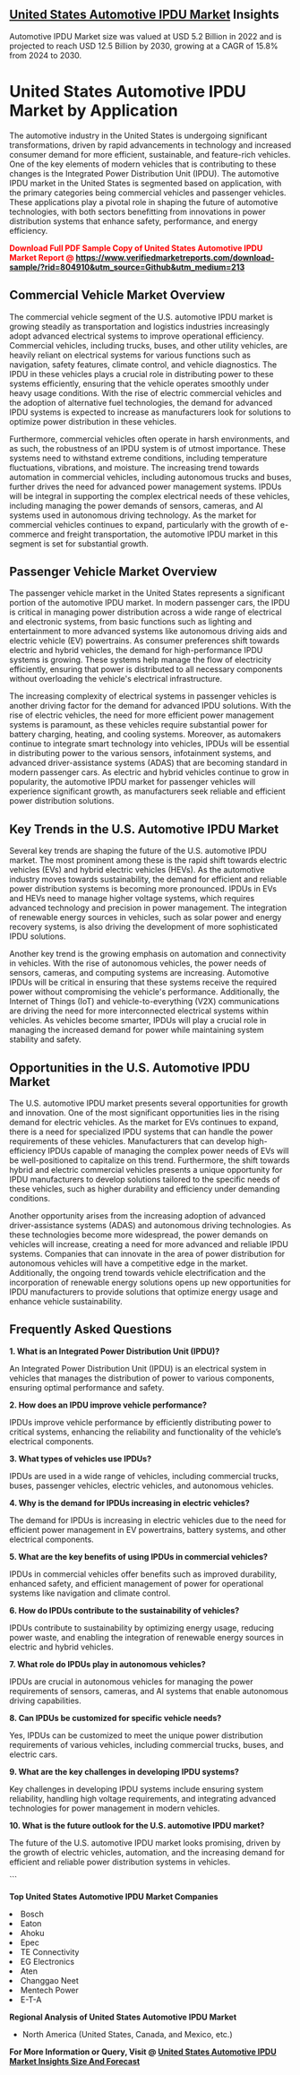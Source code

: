 <h2><a href="https://www.verifiedmarketreports.com/download-sample/?rid=804910&amp;utm_source=Github&amp;utm_medium=213" target="_blank">United States Automotive IPDU Market</a> Insights</h2><p>Automotive IPDU Market size was valued at USD 5.2 Billion in 2022 and is projected to reach USD 12.5 Billion by 2030, growing at a CAGR of 15.8% from 2024 to 2030.</p><p><h1>United States Automotive IPDU Market by Application</h1><p>The automotive industry in the United States is undergoing significant transformations, driven by rapid advancements in technology and increased consumer demand for more efficient, sustainable, and feature-rich vehicles. One of the key elements of modern vehicles that is contributing to these changes is the Integrated Power Distribution Unit (IPDU). The automotive IPDU market in the United States is segmented based on application, with the primary categories being commercial vehicles and passenger vehicles. These applications play a pivotal role in shaping the future of automotive technologies, with both sectors benefitting from innovations in power distribution systems that enhance safety, performance, and energy efficiency.</p><p><strong><p><span class=""><span style="color: #ff0000;"><strong>Download Full PDF Sample Copy of United States Automotive IPDU Market Report</strong> @ </span><a href="https://www.verifiedmarketreports.com/download-sample/?rid=804910&amp;utm_source=Github&amp;utm_medium=213" target="_blank">https://www.verifiedmarketreports.com/download-sample/?rid=804910&amp;utm_source=Github&amp;utm_medium=213</a></span></p></strong></p><h2>Commercial Vehicle Market Overview</h2><p>The commercial vehicle segment of the U.S. automotive IPDU market is growing steadily as transportation and logistics industries increasingly adopt advanced electrical systems to improve operational efficiency. Commercial vehicles, including trucks, buses, and other utility vehicles, are heavily reliant on electrical systems for various functions such as navigation, safety features, climate control, and vehicle diagnostics. The IPDU in these vehicles plays a crucial role in distributing power to these systems efficiently, ensuring that the vehicle operates smoothly under heavy usage conditions. With the rise of electric commercial vehicles and the adoption of alternative fuel technologies, the demand for advanced IPDU systems is expected to increase as manufacturers look for solutions to optimize power distribution in these vehicles.<p>Furthermore, commercial vehicles often operate in harsh environments, and as such, the robustness of an IPDU system is of utmost importance. These systems need to withstand extreme conditions, including temperature fluctuations, vibrations, and moisture. The increasing trend towards automation in commercial vehicles, including autonomous trucks and buses, further drives the need for advanced power management systems. IPDUs will be integral in supporting the complex electrical needs of these vehicles, including managing the power demands of sensors, cameras, and AI systems used in autonomous driving technology. As the market for commercial vehicles continues to expand, particularly with the growth of e-commerce and freight transportation, the automotive IPDU market in this segment is set for substantial growth.</p><h2>Passenger Vehicle Market Overview</h2><p>The passenger vehicle market in the United States represents a significant portion of the automotive IPDU market. In modern passenger cars, the IPDU is critical in managing power distribution across a wide range of electrical and electronic systems, from basic functions such as lighting and entertainment to more advanced systems like autonomous driving aids and electric vehicle (EV) powertrains. As consumer preferences shift towards electric and hybrid vehicles, the demand for high-performance IPDU systems is growing. These systems help manage the flow of electricity efficiently, ensuring that power is distributed to all necessary components without overloading the vehicle's electrical infrastructure.</p><p>The increasing complexity of electrical systems in passenger vehicles is another driving factor for the demand for advanced IPDU solutions. With the rise of electric vehicles, the need for more efficient power management systems is paramount, as these vehicles require substantial power for battery charging, heating, and cooling systems. Moreover, as automakers continue to integrate smart technology into vehicles, IPDUs will be essential in distributing power to the various sensors, infotainment systems, and advanced driver-assistance systems (ADAS) that are becoming standard in modern passenger cars. As electric and hybrid vehicles continue to grow in popularity, the automotive IPDU market for passenger vehicles will experience significant growth, as manufacturers seek reliable and efficient power distribution solutions.</p><h2>Key Trends in the U.S. Automotive IPDU Market</h2><p>Several key trends are shaping the future of the U.S. automotive IPDU market. The most prominent among these is the rapid shift towards electric vehicles (EVs) and hybrid electric vehicles (HEVs). As the automotive industry moves towards sustainability, the demand for efficient and reliable power distribution systems is becoming more pronounced. IPDUs in EVs and HEVs need to manage higher voltage systems, which requires advanced technology and precision in power management. The integration of renewable energy sources in vehicles, such as solar power and energy recovery systems, is also driving the development of more sophisticated IPDU solutions.</p><p>Another key trend is the growing emphasis on automation and connectivity in vehicles. With the rise of autonomous vehicles, the power needs of sensors, cameras, and computing systems are increasing. Automotive IPDUs will be critical in ensuring that these systems receive the required power without compromising the vehicle's performance. Additionally, the Internet of Things (IoT) and vehicle-to-everything (V2X) communications are driving the need for more interconnected electrical systems within vehicles. As vehicles become smarter, IPDUs will play a crucial role in managing the increased demand for power while maintaining system stability and safety.</p><h2>Opportunities in the U.S. Automotive IPDU Market</h2><p>The U.S. automotive IPDU market presents several opportunities for growth and innovation. One of the most significant opportunities lies in the rising demand for electric vehicles. As the market for EVs continues to expand, there is a need for specialized IPDU systems that can handle the power requirements of these vehicles. Manufacturers that can develop high-efficiency IPDUs capable of managing the complex power needs of EVs will be well-positioned to capitalize on this trend. Furthermore, the shift towards hybrid and electric commercial vehicles presents a unique opportunity for IPDU manufacturers to develop solutions tailored to the specific needs of these vehicles, such as higher durability and efficiency under demanding conditions.</p><p>Another opportunity arises from the increasing adoption of advanced driver-assistance systems (ADAS) and autonomous driving technologies. As these technologies become more widespread, the power demands on vehicles will increase, creating a need for more advanced and reliable IPDU systems. Companies that can innovate in the area of power distribution for autonomous vehicles will have a competitive edge in the market. Additionally, the ongoing trend towards vehicle electrification and the incorporation of renewable energy solutions opens up new opportunities for IPDU manufacturers to provide solutions that optimize energy usage and enhance vehicle sustainability.</p><h2>Frequently Asked Questions</h2><p><strong>1. What is an Integrated Power Distribution Unit (IPDU)?</strong></p><p>An Integrated Power Distribution Unit (IPDU) is an electrical system in vehicles that manages the distribution of power to various components, ensuring optimal performance and safety.</p><p><strong>2. How does an IPDU improve vehicle performance?</strong></p><p>IPDUs improve vehicle performance by efficiently distributing power to critical systems, enhancing the reliability and functionality of the vehicle’s electrical components.</p><p><strong>3. What types of vehicles use IPDUs?</strong></p><p>IPDUs are used in a wide range of vehicles, including commercial trucks, buses, passenger vehicles, electric vehicles, and autonomous vehicles.</p><p><strong>4. Why is the demand for IPDUs increasing in electric vehicles?</strong></p><p>The demand for IPDUs is increasing in electric vehicles due to the need for efficient power management in EV powertrains, battery systems, and other electrical components.</p><p><strong>5. What are the key benefits of using IPDUs in commercial vehicles?</strong></p><p>IPDUs in commercial vehicles offer benefits such as improved durability, enhanced safety, and efficient management of power for operational systems like navigation and climate control.</p><p><strong>6. How do IPDUs contribute to the sustainability of vehicles?</strong></p><p>IPDUs contribute to sustainability by optimizing energy usage, reducing power waste, and enabling the integration of renewable energy sources in electric and hybrid vehicles.</p><p><strong>7. What role do IPDUs play in autonomous vehicles?</strong></p><p>IPDUs are crucial in autonomous vehicles for managing the power requirements of sensors, cameras, and AI systems that enable autonomous driving capabilities.</p><p><strong>8. Can IPDUs be customized for specific vehicle needs?</strong></p><p>Yes, IPDUs can be customized to meet the unique power distribution requirements of various vehicles, including commercial trucks, buses, and electric cars.</p><p><strong>9. What are the key challenges in developing IPDU systems?</strong></p><p>Key challenges in developing IPDU systems include ensuring system reliability, handling high voltage requirements, and integrating advanced technologies for power management in modern vehicles.</p><p><strong>10. What is the future outlook for the U.S. automotive IPDU market?</strong></p><p>The future of the U.S. automotive IPDU market looks promising, driven by the growth of electric vehicles, automation, and the increasing demand for efficient and reliable power distribution systems in vehicles.</p>```</p><p><strong>Top United States Automotive IPDU Market Companies</strong></p><div data-test-id=""><p><li>Bosch</li><li> Eaton</li><li> Ahoku</li><li> Epec</li><li> TE Connectivity</li><li> EG Electronics</li><li> Aten</li><li> Changgao Neet</li><li> Mentech Power</li><li> E-T-A</li></p><div><strong>Regional Analysis of&nbsp;United States Automotive IPDU Market</strong></div><ul><li dir="ltr"><p dir="ltr">North America&nbsp;(United States, Canada, and Mexico, etc.)</p></li></ul><p><strong>For More Information or Query, Visit @&nbsp;</strong><strong><a href="https://www.verifiedmarketreports.com/product/automotive-ipdu-market/?utm_source=Github&amp;utm_medium=213" target="_blank">United States Automotive IPDU Market Insights Size And Forecast</a></strong></p></div>
